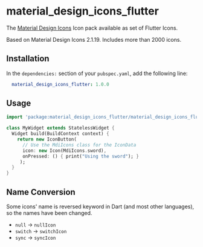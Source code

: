 # material_design_icons_flutter

The [Material Design Icons](https://materialdesignicons.com/) Icon pack available as set of Flutter Icons.

Based on Material Design Icons 2.1.19. Includes more than 2000 icons.

## Installation

In the `dependencies:` section of your `pubspec.yaml`, add the following line:

```yaml
  material_design_icons_flutter: 1.0.0
```

## Usage

```dart
import 'package:material_design_icons_flutter/material_design_icons_flutter.dart';

class MyWidget extends StatelessWidget {
  Widget build(BuildContext context) {
    return new IconButton(
      // Use the MdiIcons class for the IconData
      icon: new Icon(MdiIcons.sword), 
      onPressed: () { print("Using the sword"); }
     );
  }
}
```

## Name Conversion

Some icons' name is reversed keyword in Dart (and most other languages), so the names have been changed.

- `null` -> `nullIcon`
- `switch` -> `switchIcon`
- `sync` -> `syncIcon`
